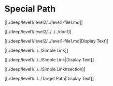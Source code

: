 # Special Path

[[./deep/level1/level2/../level1-file1.md]]

[[./deep/level1/level2/../../../doc1]]

[[./deep/level1/level2/../level1-file1.md|Display Text]]

[[./deep/level1/../../Simple Link]]

[[./deep/level1/../../Simple Link|Display Text]]

[[./deep/level1/../../Simple Link#section]]

[[./deep/level1/../../Target Path|Display Text]]

